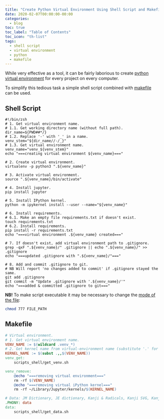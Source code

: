 ```yaml
---
title: "Create Python Virtual Environment Using Shell Script and Makefile"
date: 2020-02-07T00:00:00-00:00
categories:
  - blog
toc: true
toc_label: "Table of Contents"
toc_icon: "th-list"
tags:
  - shell script
  - virtual environment
  - python
  - makefile
---
```


While very effective as a tool, it can be fairly laborious to create [python virtual environment][hitchhikers-guide-virtual-environments] for every project on every computer.

To simplify this tedious task a simple shell script combined with [makefile][exhaustive-make-reference] can be used.

## Shell Script

```shell
#!/bin/zsh
# 1. Get virtual environment name.
# 1.1. Get working directory name (without full path).
dir_name=${PWD##*/}
# 1.2. Replace '-' with '_' in a name.
venv_stem="${dir_name//-/_}"
# 1.3. Get virtual environment name.
venv_name="venv_${venv_stem}"
echo "===creating virtual environment ${venv_name}==="

# 2. Create virtual environment.
virtualenv -p python3 ".${venv_name}"

# 3. Activate virtual environment.
source ".${venv_name}/bin/activate"

# 4. Install jupyter.
pip install jupyter

# 5. Install IPython kernel.
python -m ipykernel install --user --name="${venv_name}"

# 6. Install requirements.
# 6.1. Make an empty file requirements.txt if doesn't exist.
touch requirements.txt
# 6.2. Install requirements.
pip install -r requirements.txt
echo "===virtual environment .${venv_name} created==="

# 7. If doesn't exist, add virtual environment path to .gitignore.
grep -qxF ".${venv_name}/" .gitignore || echo ".${venv_name}/" >> .gitignore
echo "===updated .gitignore with ".${venv_name}/"==="

# 8. Add and commit .gitignore to git.
# NB Will report 'no changes added to commit' if .gitignore stayed the same.
git add .gitignore
git commit -m "Update .gitignore with '.${venv_name}/'"
echo "===added & committed .gitignore to git==="
```

**NB!** To make script executable it may be necessary to change the [mode of the file][chmod-tutorial]:

```bash
chmod 777 FILE_PATH
```

## Makefile

```makefile
# Virtual environment.
# 1. Get virtual environment name.
VENV_NAME := $(wildcard .venv_*)
# 2. Get kernel name from virtual-environment name (substitute '.' for '').
KERNEL_NAME := $(subst .,,$(VENV_NAME))
venv_get:
    scripts_shell/get_venv.sh

venv_remove:
    @echo "===removing virtual environment==="
    rm -rf $(VENV_NAME)
    @echo "===removing virtual iPython kernel==="
    rm -rf ~/Library/Jupyter/kernels/$(KERNEL_NAME)

# Data: JM Dictionary, JE dictionary, Kanji & Radicals, Kanji SVG, Kanji Dictionary, Examples.
.PHONY: data
data:
    scripts_shell/get_data.sh
```

[hitchhikers-guide-virtual-environments]: https://docs.python-guide.org/dev/virtualenvs/
[exhaustive-make-reference]: https://www.gnu.org/software/make/manual/make.html
[chmod-tutorial]: https://catcode.com/teachmod/